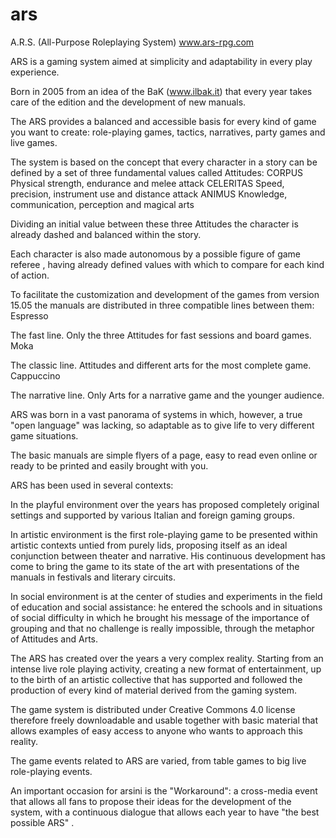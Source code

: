 # ars
A.R.S. (All-Purpose Roleplaying System) www.ars-rpg.com

ARS is a gaming system aimed at simplicity and adaptability in every play experience.

Born in 2005 from an idea of the BaK (www.ilbak.it) that every year takes care of the edition and the development of new manuals.

The ARS provides a balanced and accessible basis for every kind of game you want to create: role-playing games, tactics, narratives, party games and live games.


The system is based on the concept that every character in a story can be defined by a set of three fundamental values called Attitudes:
CORPUS
Physical strength, endurance and melee attack
CELERITAS
Speed, precision, instrument use and distance attack
ANIMUS
Knowledge, communication, perception and magical arts

Dividing an initial value between these three Attitudes the character is already dashed and balanced within the story.

Each character is also made autonomous by a possible figure of game referee , having already defined values ​​with which to compare for each kind of action.

To facilitate the customization and development of the games from version 15.05 the manuals are distributed in three compatible lines between them:
Espresso

The fast line. Only the three Attitudes for fast sessions and board games.
Moka

The classic line. Attitudes and different arts for the most complete game.
Cappuccino

The narrative line. Only Arts for a narrative game and the younger audience.

ARS was born in a vast panorama of systems in which, however, a true "open language" was lacking, so adaptable as to give life to very different game situations.

The basic manuals are simple flyers of a page, easy to read even online or ready to be printed and easily brought with you.

ARS has been used in several contexts:

In the playful environment over the years has proposed completely original settings and supported by various Italian and foreign gaming groups.

In artistic environment is the first role-playing game to be presented within artistic contexts untied from purely lids, proposing itself as an ideal conjunction between theater and narrative. His continuous development has come to bring the game to its state of the art with presentations of the manuals in festivals and literary circuits.

In social environment is at the center of studies and experiments in the field of education and social assistance: he entered the schools and in situations of social difficulty in which he brought his message of the importance of grouping and that no challenge is really impossible, through the metaphor of Attitudes and Arts.

The ARS has created over the years a very complex reality. Starting from an intense live role playing activity, creating a new format of entertainment, up to the birth of an artistic collective that has supported and followed the production of every kind of material derived from the gaming system.

The game system is distributed under Creative Commons 4.0 license therefore freely downloadable and usable together with basic material that allows examples of easy access to anyone who wants to approach this reality.

The game events related to ARS are varied, from table games to big live role-playing events.

An important occasion for arsini is the "Workaround": a cross-media event that allows all fans to propose their ideas for the development of the system, with a continuous dialogue that allows each year to have "the best possible ARS" .
